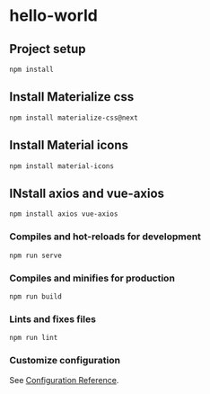 # hello-world

## Project setup
```
npm install
```
## Install Materialize css
```
npm install materialize-css@next
```

## Install Material icons
```
npm install material-icons
```

## INstall axios and vue-axios
```
npm install axios vue-axios
```

### Compiles and hot-reloads for development
```
npm run serve
```

### Compiles and minifies for production
```
npm run build
```

### Lints and fixes files
```
npm run lint
```

### Customize configuration
See [Configuration Reference](https://cli.vuejs.org/config/).
